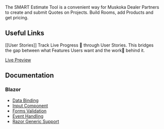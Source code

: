 The SMART Estimate Tool is a convenient way for Muskoka Dealer Partners to create and submit Quotes on Projects. Build Rooms, add Products and get pricing.

## Useful Links

[[User Stories]]
	Track Live Progress 🚨  through User Stories. This bridges the gap between what Features Users want and the work🔧 behind it.

[Live Preview](https://muskoka-estimate.azurewebsites.net/)
	

## Documentation

### Blazor

- [Data Binding](https://learn.microsoft.com/en-us/aspnet/core/blazor/components/data-binding?view=aspnetcore-8.0#use-bindgetbindset-modifiers-and-avoid-event-handlers-for-two-way-data-binding)
- [Input Component](https://learn.microsoft.com/en-us/aspnet/core/blazor/forms/input-components?view=aspnetcore-8.0)
- [Forms Validation](https://learn.microsoft.com/en-us/aspnet/core/blazor/forms/validation?view=aspnetcore-8.0#data-annotations-validator-component-and-custom-validation)
- [Event Handling](https://learn.microsoft.com/en-us/aspnet/core/blazor/components/event-handling?view=aspnetcore-8.0#built-in-event-arguments)
- [Razor Generic Support](https://learn.microsoft.com/en-us/aspnet/core/blazor/components/generic-type-support?view=aspnetcore-8.0)